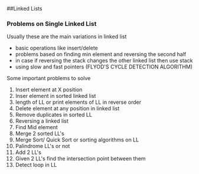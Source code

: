 ##Linked Lists

### Problems on Single Linked List
Usually these are the main variations in linked list
 - basic operations like insert/delete
 - problems based on finding min element and reversing the second half
 - in case if reversing the stack changes the other linked list then use stack
 - using slow and fast pointers (FLYOD'S CYCLE DETECTION ALGORITHM)

 Some important problems to solve
 1. Insert element at X position
 2. Inser element in sorted linked list
 3. length of LL or print elements of LL in reverse order
 4. Delete element at any position in linked list
 5. Remove duplicates in sorted LL
 6. Reversing a linked list
 7. Find Mid element
 8. Merge 2 sorted LL's
 9. Merge Sort/ Quick Sort or sorting algorithms on LL
 10. Palindrome LL's or not
 11. Add 2 LL's
 12. Given 2 LL's find the intersection point between them
 13. Detect loop in LL
